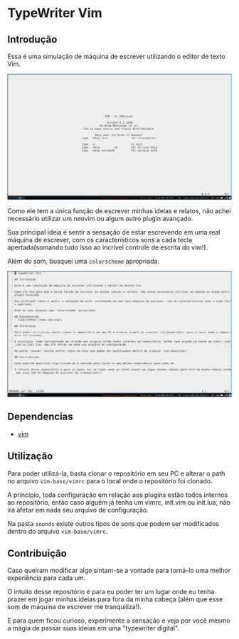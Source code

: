 # TypeWriter Vim

## Introdução

Essa é uma simulação de máquina de escrever utilizando o editor de texto Vim.

![vim open](https://github.com/baky2708/typewriter-vim/blob/main/images/typewriter-vim-initial.png)

Como ele tem a única função de escrever minhas ideias e relatos, não achei necessário utilizar um neovim ou algum outro plugin avançado.

Sua principal ideia é sentir a sensação de estar escrevendo em uma real máquina de escrever, com os característicos sons a cada tecla apertada(somando tudo isso ao incrível controle de escrita do vim!).

Além do som, busquei uma `colorscheme` apropriada.

![vim open with text](https://github.com/baky2708/typewriter-vim/blob/main/images/typewriter-vim-text.png)

## Dependencias
- [vim](https://www.vim.org/)

## Utilização

Para poder utilizá-la, basta clonar o repositório em seu PC e alterar o path no arquivo `vim-base/vimrc` para o local onde o repositório foi clonado.

A princípio, toda configuração em relação aos plugins estão todos internos ao repositório, então caso alguém já tenha um vimrc, init.vim ou init.lua, não irá afetar em nada seu arquivo de configuração.

Na pasta `sounds` existe outros tipos de sons que podem ser modificados dentro do arquivo `vim-base/vimrc`.

## Contribuição

Caso queiram modificar algo sintam-se a vontade para torná-lo uma melhor experiência para cada um.

O intuito desse repositório é para eu poder ter um lugar onde eu tenha prazer em jogar minhas ideias para fora da minha cabeça (além que esse som de máquina de escrever me tranquiliza!).

E para quem ficou curioso, experimente a sensação e veja por você mesmo a mágia de passar suas ideias em uma "typewriter digital".
